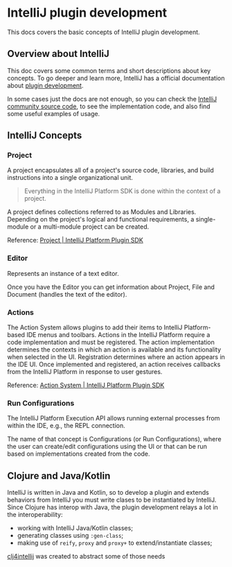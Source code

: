 # IntelliJ plugin development 

This docs covers the basic concepts of IntelliJ plugin development.


## Overview about IntelliJ

This doc covers some common terms and short descriptions about key concepts. To go deeper and learn more, IntelliJ has a official documentation about [plugin development](https://plugins.jetbrains.com/docs/intellij/welcome.html).

In some cases just the docs are not enough, so you can check the [IntelliJ community source code](https://github.com/JetBrains/intellij-community), to see the implementation code, and also find some useful examples of usage.

## IntelliJ Concepts

### Project

A project encapsulates all of a project's source code, libraries, and build instructions into a single organizational unit.

> Everything in the IntelliJ Platform SDK is done within the context of a project.

A project defines collections referred to as Modules and Libraries. Depending on the project's logical and functional requirements, a single-module or a multi-module project can be created.

Reference: [Project | IntelliJ Platform Plugin SDK](https://plugins.jetbrains.com/docs/intellij/project-model.html#project)

### Editor

Represents an instance of a text editor. 

Once you have the Editor you can get information about Project, File and Document (handles the text of the editor).

### Actions

The Action System allows plugins to add their items to IntelliJ Platform-based IDE menus and toolbars. 
Actions in the IntelliJ Platform require a code implementation and must be registered. The action implementation determines the contexts in which an action is available and its functionality when selected in the UI. Registration determines where an action appears in the IDE UI. Once implemented and registered, an action receives callbacks from the IntelliJ Platform in response to user gestures.

Reference: [Action System | IntelliJ Platform Plugin SDK](https://plugins.jetbrains.com/docs/intellij/action-system.html)

### Run Configurations

The IntelliJ Platform Execution API allows running external processes from within the IDE, e.g., the REPL connection.

The name of that concept is Configurations (or Run Configurations), where the user can create/edit configurations using the UI or that can be run based on implementations created from the code. 

## Clojure and Java/Kotlin

IntelliJ is written in Java and Kotlin, so to develop a plugin and extends behaviors from IntelliJ you must write clases to be instantiated by IntelliJ. 
Since Clojure has interop with Java, the plugin development relays a lot in the interoperability:
 - working with IntelliJ Java/Kotlin classes;
 - generating classes using `:gen-class`;
 - making use of `reify`, `proxy` and `proxy+` to extend/instantiate classes;

[clj4intellij](https://github.com/ericdallo/clj4intellij) was created to abstract some of those needs
